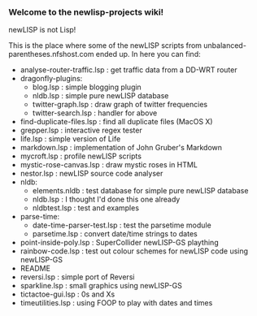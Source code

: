 ### Welcome to the newlisp-projects wiki!

newLISP is not Lisp! 

This is the place where some of the newLISP scripts from unbalanced-parentheses.nfshost.com ended up. In here you can find:

-  analyse-router-traffic.lsp : get traffic data from a DD-WRT router
-  dragonfly-plugins: 
      - blog.lsp  : simple blogging plugin     
      - nldb.lsp  : simple pure newLISP database 
      - twitter-graph.lsp : draw graph of twitter frequencies
      - twitter-search.lsp : handler for above
-  find-duplicate-files.lsp : find all duplicate files (MacOS X)
-  grepper.lsp  : interactive regex tester
-  life.lsp     : simple version of Life
-  markdown.lsp : implementation of John Gruber's Markdown
-  mycroft.lsp  : profile newLISP scripts
-  mystic-rose-canvas.lsp : draw mystic roses in HTML
-  nestor.lsp : newLISP source code analyser
-  nldb:
      - elements.nldb : test database for simple pure newLISP database
      - nldb.lsp : I thought I'd done this one already
      - nldbtest.lsp : test and examples 
-  parse-time:
      - date-time-parser-test.lsp : test the parsetime module
      - parsetime.lsp : convert date/time strings to dates
-  point-inside-poly.lsp : SuperCollider newLISP-GS plaything
-  rainbow-code.lsp : test out colour schemes for newLISP code using newLISP-GS
-  README
-  reversi.lsp : simple port of Reversi
-  sparkline.lsp : small graphics using newLISP-GS
-  tictactoe-gui.lsp : 0s and Xs
-  timeutilities.lsp : using FOOP to play with dates and times


